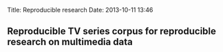 Title: Reproducible research
Date: 2013-10-11 13:46

## Reproducible TV series corpus for reproducible research on multimedia data

